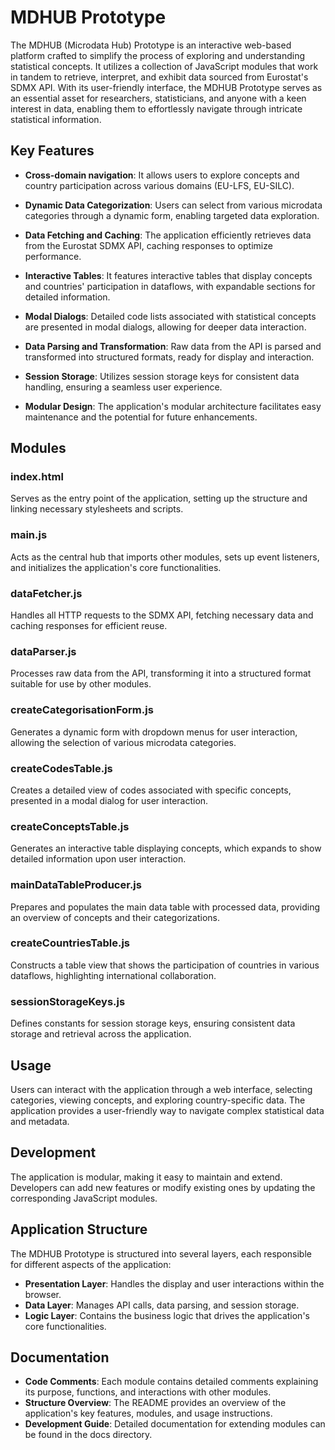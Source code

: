 # MDHUB Prototype

The MDHUB (Microdata Hub) Prototype is an interactive web-based platform crafted to simplify the process of exploring and understanding statistical concepts. It utilizes a collection of JavaScript modules that work in tandem to retrieve, interpret, and exhibit data sourced from Eurostat's SDMX API. With its user-friendly interface, the MDHUB Prototype serves as an essential asset for researchers, statisticians, and anyone with a keen interest in data, enabling them to effortlessly navigate through intricate statistical information. 


## Key Features

- **Cross-domain navigation**: It allows users to explore concepts and country participation across various domains (EU-LFS, EU-SILC).

- **Dynamic Data Categorization**: Users can select from various microdata categories through a dynamic form, enabling targeted data exploration.

- **Data Fetching and Caching**: The application efficiently retrieves data from the Eurostat SDMX API, caching responses to optimize performance.

- **Interactive Tables**: It features interactive tables that display concepts and countries' participation in dataflows, with expandable sections for detailed information.

- **Modal Dialogs**: Detailed code lists associated with statistical concepts are presented in modal dialogs, allowing for deeper data interaction.

- **Data Parsing and Transformation**: Raw data from the API is parsed and transformed into structured formats, ready for display and interaction.

- **Session Storage**: Utilizes session storage keys for consistent data handling, ensuring a seamless user experience.

- **Modular Design**: The application's modular architecture facilitates easy maintenance and the potential for future enhancements.



## Modules

### index.html
Serves as the entry point of the application, setting up the structure and linking necessary stylesheets and scripts.

### main.js
Acts as the central hub that imports other modules, sets up event listeners, and initializes the application's core functionalities.

### dataFetcher.js
Handles all HTTP requests to the SDMX API, fetching necessary data and caching responses for efficient reuse.

### dataParser.js
Processes raw data from the API, transforming it into a structured format suitable for use by other modules.

### createCategorisationForm.js
Generates a dynamic form with dropdown menus for user interaction, allowing the selection of various microdata categories.

### createCodesTable.js
Creates a detailed view of codes associated with specific concepts, presented in a modal dialog for user interaction.

### createConceptsTable.js
Generates an interactive table displaying concepts, which expands to show detailed information upon user interaction.

### mainDataTableProducer.js
Prepares and populates the main data table with processed data, providing an overview of concepts and their categorizations.

### createCountriesTable.js
Constructs a table view that shows the participation of countries in various dataflows, highlighting international collaboration.

### sessionStorageKeys.js
Defines constants for session storage keys, ensuring consistent data storage and retrieval across the application.

## Usage
Users can interact with the application through a web interface, selecting categories, viewing concepts, and exploring country-specific data. The application provides a user-friendly way to navigate complex statistical data and metadata.

## Development
The application is modular, making it easy to maintain and extend. Developers can add new features or modify existing ones by updating the corresponding JavaScript modules.

## Application Structure
The MDHUB Prototype is structured into several layers, each responsible for different aspects of the application:
- **Presentation Layer**: Handles the display and user interactions within the browser.
- **Data Layer**: Manages API calls, data parsing, and session storage.
- **Logic Layer**: Contains the business logic that drives the application's core functionalities.

## Documentation
- **Code Comments**: Each module contains detailed comments explaining its purpose, functions, and interactions with other modules.
- **Structure Overview**: The README provides an overview of the application's key features, modules, and usage instructions.
- **Development Guide**: Detailed documentation for extending modules can be found in the docs directory.